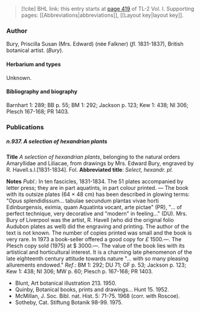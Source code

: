 > [!cite] BHL link: this entry starts at [page 419](https://www.biodiversitylibrary.org/item/103414#page/467/mode/1up) of TL-2 Vol. I.
> Supporting pages: [[Abbreviations|abbreviations]], [[Layout key|layout key]].

### Author

Bury, Priscilla Susan (Mrs. Edward) (née Falkner) (*fl*. 1831-1837), British botanical artist. (*Bury*).

#### Herbarium and types

Unknown.

#### Bibliography and biography

Barnhart 1: 289; BB p. 55; BM 1: 292; Jackson p. 123; Kew 1: 438; NI 306; Plesch 167-168; PR 1403.

### Publications

##### n.937. A selection of hexandrian plants

**Title**
*A selection of hexandrian plants*, belonging to the natural orders Amaryllidae and Liliacae, from drawings by Mrs. Edward Bury, engraved by R. Havell.s.l.\[1831-1834\]. Fol.
**Abbreviated title**: *Select, hexandr. pl.*

**Notes**
*Publ*.: In ten fascicles, 1831-1834. The 51 plates accompanied by letter press; they are in part aquatints, in part colour printed. — The book with its outsize plates (64 × 48 cm) has been described in glowing terms: "Opus splendidissum... tabulae secundum plantas vivae horti Edinburgensis, eximia, quam Aquatinta vocant, arte pictae" (PR), "... of perfect technique, very decorative and "modern" in feeling..." (DU). Mrs. Bury of Liverpool was the artist, R. Havell (who did the original folio Audubon plates as well) did the engraving and printing. The author of the text is not known. The number of copies printed was small and the book is very rare. In 1973 a book-seller offered a good copy for *£* 1500.—. The Plesch copy sold (1975) at $ 3000.—. The value of the book lies with its artistical and horticultural interest. It is a charming late phenomenon of the late eighteenth century attitude towards nature "... with so many pleasing allurements endowed."
*Ref*.: BM 1: 292; DU 71; GF p. 53; Jackson p. 123; Kew 1: 438; NI 306; MW p. 60; Plesch p. 167-168; PR 1403.
- Blunt, Art botanical illustration 213. 1950.
- Quinby, Botanical books, prints and drawings... Hunt 15. 1952.
- McMillan, J. Soc. Bibl. nat. Hist. 5: 71-75. 1968 (corr. with Roscoe).
- Sotheby, Cat. Stiftung Botanik 98-99. 1975.

